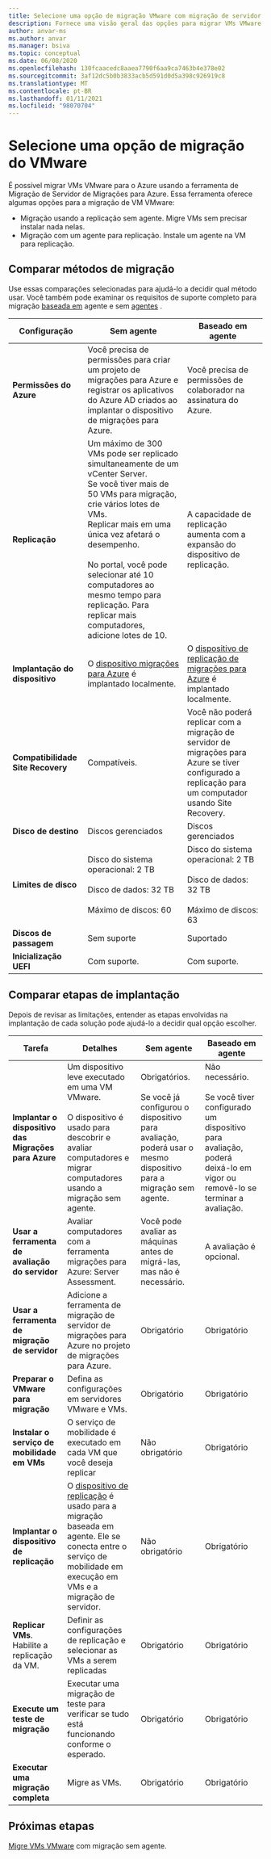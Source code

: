 ```yaml
---
title: Selecione uma opção de migração VMware com migração de servidor de migrações para Azure
description: Fornece uma visão geral das opções para migrar VMs VMware para o Azure com migração de servidor de migrações para Azure
author: anvar-ms
ms.author: anvar
ms.manager: bsiva
ms.topic: conceptual
ms.date: 06/08/2020
ms.openlocfilehash: 130fcaacedc8aaea7790f6aa9ca7463b4e378e02
ms.sourcegitcommit: 3af12dc5b0b3833acb5d591d0d5a398c926919c8
ms.translationtype: MT
ms.contentlocale: pt-BR
ms.lasthandoff: 01/11/2021
ms.locfileid: "98070704"
---
```

# <a name="select-a-vmware-migration-option"></a>Selecione uma opção de migração do VMware

É possível migrar VMs VMware para o Azure usando a ferramenta de Migração de Servidor de Migrações para Azure. Essa ferramenta oferece algumas opções para a migração de VM VMware:

- Migração usando a replicação sem agente. Migre VMs sem precisar instalar nada nelas.
- Migração com um agente para replicação. Instale um agente na VM para replicação.


## <a name="compare-migration-methods"></a>Comparar métodos de migração

Use essas comparações selecionadas para ajudá-lo a decidir qual método usar. Você também pode examinar os requisitos de suporte completo para migração [baseada em](migrate-support-matrix-vmware-migration.md#agent-based-migration) agente e sem [agentes](migrate-support-matrix-vmware-migration.md#agentless-migration) .

**Configuração** | **Sem agente** | **Baseado em agente**
--- | --- | ---
**Permissões do Azure** | Você precisa de permissões para criar um projeto de migrações para Azure e registrar os aplicativos do Azure AD criados ao implantar o dispositivo de migrações para Azure. | Você precisa de permissões de colaborador na assinatura do Azure. 
**Replicação** | Um máximo de 300 VMs pode ser replicado simultaneamente de um vCenter Server.<br/> Se você tiver mais de 50 VMs para migração, crie vários lotes de VMs.<br/> Replicar mais em uma única vez afetará o desempenho.<br/><br/> No portal, você pode selecionar até 10 computadores ao mesmo tempo para replicação. Para replicar mais computadores, adicione lotes de 10.| A capacidade de replicação aumenta com a expansão do dispositivo de replicação.
**Implantação do dispositivo** | O [dispositivo migrações para Azure](migrate-appliance.md) é implantado localmente. | O [dispositivo de replicação de migrações para Azure](migrate-replication-appliance.md) é implantado localmente.
**Compatibilidade Site Recovery** | Compatíveis. | Você não poderá replicar com a migração de servidor de migrações para Azure se tiver configurado a replicação para um computador usando Site Recovery.
**Disco de destino** | Discos gerenciados | Discos gerenciados
**Limites de disco** | Disco do sistema operacional: 2 TB<br/><br/> Disco de dados: 32 TB<br/><br/> Máximo de discos: 60 | Disco do sistema operacional: 2 TB<br/><br/> Disco de dados: 32 TB<br/><br/> Máximo de discos: 63
**Discos de passagem** | Sem suporte | Suportado
**Inicialização UEFI** | Com suporte. | Com suporte.

## <a name="compare-deployment-steps"></a>Comparar etapas de implantação

Depois de revisar as limitações, entender as etapas envolvidas na implantação de cada solução pode ajudá-lo a decidir qual opção escolher.

**Tarefa** | **Detalhes** |**Sem agente** | **Baseado em agente**
--- | --- | --- | ---
**Implantar o dispositivo das Migrações para Azure** | Um dispositivo leve executado em uma VM VMware.<br/><br/> O dispositivo é usado para descobrir e avaliar computadores e migrar computadores usando a migração sem agente. | Obrigatórios.<br/><br/> Se você já configurou o dispositivo para avaliação, poderá usar o mesmo dispositivo para a migração sem agente. | Não necessário.<br/><br/> Se você tiver configurado um dispositivo para avaliação, poderá deixá-lo em vigor ou removê-lo se terminar a avaliação.
**Usar a ferramenta de avaliação do servidor** | Avaliar computadores com a ferramenta migrações para Azure: Server Assessment. | Você pode avaliar as máquinas antes de migrá-las, mas não é necessário. | A avaliação é opcional.
**Usar a ferramenta de migração de servidor** | Adicione a ferramenta de migração de servidor de migrações para Azure no projeto de migrações para Azure. | Obrigatório | Obrigatório
**Preparar o VMware para migração** | Defina as configurações em servidores VMware e VMs. | Obrigatório | Obrigatório
**Instalar o serviço de mobilidade em VMs** | O serviço de mobilidade é executado em cada VM que você deseja replicar | Não obrigatório | Obrigatório
**Implantar o dispositivo de replicação** | O [dispositivo de replicação](migrate-replication-appliance.md) é usado para a migração baseada em agente. Ele se conecta entre o serviço de mobilidade em execução em VMs e a migração de servidor. | Não obrigatório | Obrigatório
**Replicar VMs**. Habilite a replicação da VM. | Definir as configurações de replicação e selecionar as VMs a serem replicadas | Obrigatório | Obrigatório
**Execute um teste de migração** | Executar uma migração de teste para verificar se tudo está funcionando conforme o esperado. | Obrigatório | Obrigatório
**Executar uma migração completa** | Migre as VMs. | Obrigatório | Obrigatório



## <a name="next-steps"></a>Próximas etapas

[Migre VMs VMware](tutorial-migrate-vmware.md) com migração sem agente.



